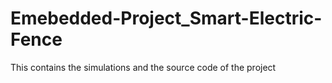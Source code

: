 # Emebedded-Project_Smart-Electric-Fence
This contains the simulations and the source code of the project
